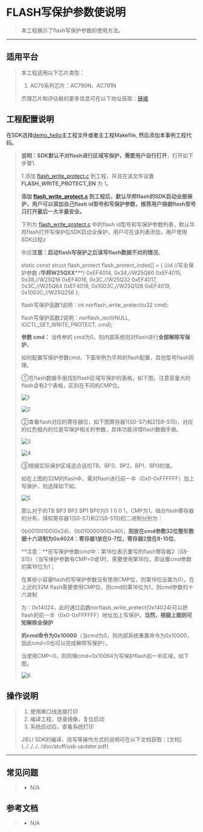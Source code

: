 ﻿#   FLASH写保护参数使说明

> 本工程展示了flash写保护参数的使用方法。
>

---

## 适用平台

> 本工程适用以下芯片类型：
>
> 1. AC79系列芯片：AC790N、AC791N
>
> 杰理芯片和评估板的更多信息可在以下地址获取：[链接](https://shop321455197.taobao.com/?spm=a230r.7195193.1997079397.2.2a6d391d3n5udo)
## 工程配置说明

在SDK选择[demo_hello](../../../../apps/demo_hello/board)主工程文件或者主工程Makefile, 然后添加本事例工程代码。

> **说明：SDK默认不对flash进行区域写保护，需要用户自行打开**，打开如下步骤1.
>
> 1.添加 [flash_write_protect.c](..\..\system\flash_write_protect.c) 到工程，并且在该文件设置 **FLASH_WRITE_PROTECT_EN**  为 1。
>
> **添加 [flash_write_protect.c](..\..\system\flash_write_protect.c) 到工程后，默认华邦flash的SDK启动全部保护，用户可以添加自己flash id型号和写保护参数，推荐用户根据flash型号只打开最后一大半最安全。**
>
> 下列为 [flash_write_protect.c](..\..\system\flash_write_protect.c) 中的flash id型号和写保护参数列表，默认华邦flash打开写保护后SDK启动全保护，用户可在该列表添加，用户使用SDK过程z
> 
> 中应**注意：启动flash写保护之后读写flash数据不对的情况**。
> 
> static const struct flash_protect flash_protect_index[] = {
>     //id      //写全保护参数
>     /******华邦W25QXX*********/
>        0xEF4014, 0x34,//W25Q80
>        0xEF4015, 0x38,//W25Q16
>     0xEF4016, 0x3C,//W25Q32
>     0xEF4017, 0x3C,//W25Q64
>     0xEF4018, 0x1003C,//W25Q128
>     0xEF4019, 0x1003C,//W25Q256
> };
>    
>    flash写保护函数1说明：int norflash_write_pretect(u32 cmd);
>    
>    flash写保护函数2说明：norflash_ioctl(NULL, IOCTL_SET_WRITE_PROTECT, cmd);
>    
>    **参数 cmd：** 当传参的 cmd为0，则内部系统则对flash进行**全部解除写保护**。
>    
>    如何配置写保护参数cmd，下面举例为华邦的flash配置，其他型号flash同理。
> 
>    ①在flash数据手册找到flash区域写保护的表格，如下图，注意容量大的flash会有2个表格，区别在不同的CMP位。
>    
>    ![1](2.png)
>    
>    ![2](2.png)
>    
>    ②查看flash对应的寄存器位，如下图寄存器1(S0-S7)和2(S8-S15)，对应的红色框内的位是写保护相关的参数，具体功能详情flash数据手册。
>    
> ![3](3.png)
> 
> ![4](4.png)
>    
>    ③根据实际保护区域选合适的TB、BP3、BP2、BP1、BP0的值。
>    
> 如在上图的32M的flash中，需对flash进行前一半（0x0-0xFFFFFF）加上写保护，则选择如下如。
>    
>    ![5](5.png)
>    
>    那么对于的TB BP3 BP2 BP1 BP0为0 1 0 0 1，CMP为1，结合flash寄存器的分布，得知寄存器1(S0-S7)和2(S8-S15)的二进制分别为：
>    
>    0b00100100(0x24)、0b01000000(0x40)，**则放在cmd参数32位整形数据十六进制为0x4024：寄存器1放在0-7位，寄存器2放在8-15位**。
>    
>    **注意：**在写保护参数cmd中：第16位表示要写的flash寄存器2（S8-S15）（当写保护参数有CMP=0或1时，需要使用第16位，即设置cmd参数的第16位为1；
>    
>    在某些小容量flash的写保护参数没有使用CMP位，则第16位设置为0）。在上述的32M flash需要使用CMP位，则cmd的第16位为1，则cmd参数的十六进制
>    
>    为：0x14024，此时通过函数norflash_write_pretect(0x14024)可以把flash的前一半（0x0-0xFFFFFF）地址加上写保护。**当然，根据上图则可知解除全保护**
>    
>    **的cmd命令为0x10000**（当cmd为0，则内部系统重置命令为0x10000，因此cmd=0也可以完成解除写保护）。
>    
>    
>    
>    当使用CMP=0，则同理cmd=0x10064为写保护flash前一半区域，如下图。
> 
> ![6](6.png)
## 操作说明

> 1. 使用串口线连接打印
> 2. 编译工程，烧录镜像，复位启动
> 3. 系统启动后，查看系统打印
>
> JIELI SDK的编译、烧写等操作方式的说明可在以下文档获取：[文档](../../../../doc/stuff/usb updater.pdf)
---

## 常见问题

> * N/A

## 参考文档

> * N/A